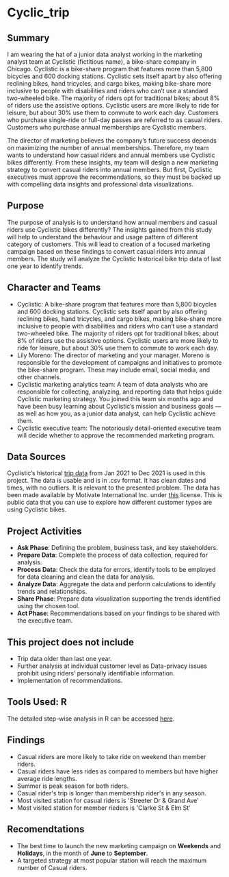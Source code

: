 # Cyclic_trip

## Summary 
I am wearing the hat of a junior data analyst working in the marketing analyst team at Cyclistic (fictitious name), a bike-share company in Chicago. Cyclistic is a bike-share program that features more than 5,800 bicycles and 600 docking stations. Cyclistic sets itself apart by also offering reclining bikes, hand tricycles, and cargo bikes, making bike-share more inclusive to people with disabilities and riders who can’t use a standard two-wheeled bike. The majority of riders opt for traditional bikes; about 8% of riders use the assistive options. Cyclistic users are more likely to ride for leisure, but about 30% use them to commute to work each day. Customers who purchase single-ride or full-day passes are referred to as casual riders. Customers who purchase annual memberships are Cyclistic members.

The director of marketing believes the company’s future success depends on maximizing the number of annual memberships. Therefore, my team wants to understand how casual riders and annual members use Cyclistic bikes differently. From these insights, my team will design a new marketing strategy to convert casual riders into annual members. But first, Cyclistic executives must approve the recommendations, so they must be backed up with compelling data insights and professional data visualizations.

## Purpose
The purpose of analysis is to understand how annual members and casual riders use Cyclistic bikes differently? The insights gained from this study will help to understand the behaviour and usage pattern of different category of customers. This will lead to creation of a focused marketing campaign based on these findings to convert casual riders into annual members. The study will analyze the Cyclistic historical bike trip data of last one year to identify trends.


## Character and Teams
- Cyclistic: A bike-share program that features more than 5,800 bicycles and 600 docking stations. Cyclistic sets itself apart by also offering reclining bikes, hand tricycles, and cargo bikes, making bike-share more inclusive to people with disabilities and riders who can’t use a standard two-wheeled bike. The majority of riders opt for traditional bikes; about 8% of riders use the assistive options. Cyclistic users are more likely to ride for leisure, but about 30% use them to commute to work each day.
- Lily Moreno: The director of marketing and your manager. Moreno is responsible for the development of campaigns and initiatives to promote the bike-share program. These may include email, social media, and other channels.
- Cyclistic marketing analytics team: A team of data analysts who are responsible for collecting, analyzing, and reporting data that helps guide Cyclistic marketing strategy. You joined this team six months ago and have been busy learning about Cyclistic’s mission and business goals — as well as how you, as a junior data analyst, can help Cyclistic achieve them.
- Cyclistic executive team: The notoriously detail-oriented executive team will decide whether to approve the recommended marketing program.

## Data Sources
Cyclistic’s historical [trip data](https://divvy-tripdata.s3.amazonaws.com/index.html) from Jan 2021 to Dec 2021 is used in this project. The data is usable and is in .csv format. It has clean dates and times, with no outliers. It is relevant to the presented problem. The data has been made available by Motivate International Inc. under [this](https://divvybikes.com/data-license-agreement) license. This is public data that you can use to explore how different customer types are using Cyclistic bikes.

## Project Activities
- **Ask Phase**: Defining the problem, business task, and key stakeholders.
- **Prepare Data**: Complete the process of data collection, required for analysis.
- **Process Data**: Check the data for errors, identify tools to be employed for data cleaning and clean the data for analysis.
- **Analyze Data**: Aggregate the data and perform calculations to identify trends and relationships.
- **Share Phase**: Prepare data visualization supporting the trends identified using the chosen tool.
- **Act Phase**: Recommendations based on your findings to be shared with the executive team.

## This project does not include
- Trip data older than last one year.
- Further analysis at individual customer level as Data-privacy issues prohibit using riders’ personally identifiable information.
- Implementation of recommendations.

## Tools Used: R 
The detailed step-wise analysis in R can be accessed [here](Cyclic_trip/code.md).

## Findings
- Casual riders are more likely to take ride on weekend than member riders.
- Casual riders have less rides as compared to members but have higher average ride lengths.
- Summer is peak season for both riders.
- Casual rider's trip is longer than membership rider's in any season.
- Most visited station for casual riders is 'Streeter Dr & Grand Ave'
- Most visited station for member rieders is 'Clarke St & Elm St'

## Recomendtations
- The best time to launch the new marketing campaign on **Weekends** and **Holidays**, in the month of **June** to **September**.
- A targeted strategy at most popular station will reach the maximum number of Casual riders.









